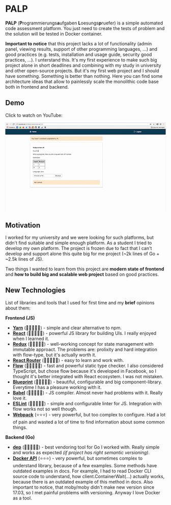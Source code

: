 # PALP

**PALP** (**P**rogrammierungs**a**ufgaben **L**oesungs**p**ruefer) is a simple automated code
assessment platform. You just need to create the tests of problem and the solution
will be tested in Docker container.

**Important to notice** that this project lacks a lot of functionality (admin panel,
viewing results, support of other programming languages, ...)
and good practices (e.g. tests, installation and usage guide,
security good practices, ...). I unterstand this.
It's my first experience to make such big project alone in short deadlines
and combining with my study in university and other open-source projects. But
it's my first web project and I should have something. Something is better than nothing.
Here you can find some architecture ideas that allow to painlessly scale
the monolithic code base both in frontend and backend.

## Demo

Click to watch on YouTube:

[![Demo Picture](https://raw.githubusercontent.com/bogem/palp/master/Demo.png)](https://youtu.be/5g_6eyKyP2o)

## Motivation
I worked for my university and we were looking for such platforms, but didn't
find suitable and simple enough platform. As a student I tried to develop
my own platform. The project is frozen due to fact that I can't develop and
support alone this quite big for me project (~2k lines of Go + ~2.5k lines of JS).

Two things I wanted to learn from this project are **modern state of frontend**
and **how to build big and scalable web project** based on good practices.

## New Technologies
List of libraries and tools that I used for first time and my **brief** opinions
about them:

**Frontend (JS)**
* [**Yarn**](https://yarnpkg.com/lang/en/) (🌟🌟🌟🌟🌟) - simple and clear alternative to npm.
* [**React**](https://reactjs.org/) (🌟🌟🌟🌟🌟) - powerful JS library for building UIs. I really enjoyed when I learned it.
* [**Redux**](https://redux.js.org/) (🌟🌟🌟🌟🌟) - well-working concept for state management with immutable approact. The problems are: prolixity and hard integration with flow-type, but it's actually worth it.
* [**React Router**](https://reacttraining.com/react-router/) (🌟🌟🌟🌟🌟) - easy to learn and work with.
* [**Flow**](https://flow.org/) (🌟🌟🌟🌟🌟) - fast and powerful static type checker. I also considered TypeScript, but chose flow because it's developed in Facebook, so I thought it's better integrated with React ecosystem. I was not mistaken.
* [**Blueprint**](http://blueprintjs.com/) (🌟🌟🌟🌟🌟) - beautiful, configurable and big component-library. Everytime I has a pleasure working with it.
* [**Babel**](https://babeljs.io/) (🌟🌟🌟🌟🌟) - JS compiler. Almost never had problems with it. Really love it.
* [**ESLint**](https://eslint.org/) (🌟🌟🌟🌟🌟) - simple and configurable linter for JS. Integration with flow works not so well though.
* [**Webpack**](https://webpack.js.org/) (⭐️⭐️⭐️) - very powerful, but too complex to configure. Had a lot of pain and wasted a lot of time to find information about some common things.

**Backend (Go)**
* [**dep**](https://golang.github.io/dep/) (🌟🌟🌟🌟🌟) - best vendoring tool for Go I worked with. Really simple and works as expected *(if project has right semantic versioning)*.
* [**Docker API**](https://godoc.org/github.com/moby/moby) (⭐️⭐️⭐️) - very powerful, but sometimes complex to understand library, because of a few examples. Some methods have outdated examples in docs. For example, I had to read Docker CLI source code to understand, how client.ContainerWait(...) actually works, because there is an outdated example of this method in docs. Also important to notice, that moby/moby didn't make new version since 17.03, so I met painful problems with versioning. Anyway I love Docker as a tool.

